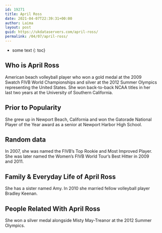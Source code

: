 ```yaml
---
id: 19271
title: April Ross
date: 2021-04-07T22:39:31+00:00
author: Laima
layout: post
guid: https://ukdataservers.com/april-ross/
permalink: /04/07/april-ross/
---
```


* some text
{: toc}


## Who is April Ross
                  
                  
                  
American beach volleyball player who won a gold medal at the 2009 Swatch FIVB World Championships and silver at the 2012 Summer Olympics representing the United States. She won back-to-back NCAA titles in her last two years at the University of Southern California.
                  
              
            
              
            
                
                
                
## Prior to Popularity
                  
                  
                  
She grew up in Newport Beach, California and won the Gatorade National Player of the Year award as a senior at Newport Harbor High School.
                  
              
            
              
            
                
                
                
## Random data
                  
                  
                  
In 2007, she was named the FIVB&#8217;s Top Rookie and Most Improved Player. She was later named the Women&#8217;s FIVB World Tour&#8217;s Best Hitter in 2009 and 2011.
                  
              
            
              
            
                
                
                
## Family & Everyday Life of April Ross
                  
                  
                  
She has a sister named Amy. In 2010 she married fellow volleyball player Bradley Keenan.
                  
              
            
              
            
                
                
                
## People Related With April Ross
                  
                  
                  
She won a silver medal alongside Misty May-Treanor at the 2012 Summer Olympics.
                  
              
            
              
            
                
              
            
              
              
            
            
              
            
          
          
          
